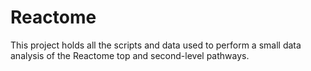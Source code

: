 # Reactome

This project holds all the scripts and data used to perform a small data analysis of the Reactome top and second-level pathways.
